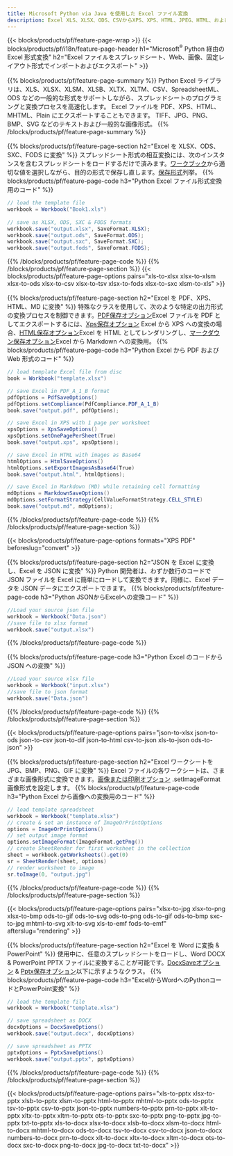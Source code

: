 ```yaml
---
title: Microsoft Python via Java を使用した Excel ファイル変換
description: Excel XLS、XLSX、ODS、CSVからXPS、XPS、HTML、JPEG、HTML、およびHTML、およびPythonコードのほんの一部のラインを持つ他の人気のある形式のある形式を変えてください。
---
```

{{< blocks/products/pf/feature-page-wrap >}}
{{< blocks/products/pf/i18n/feature-page-header h1="Microsoft<sup>&reg;</sup> Python 経由の Excel 形式変換" h2="Excel ファイルをスプレッドシート、Web、画像、固定レイアウト形式でインポートおよびエクスポート" >}}

{{% blocks/products/pf/feature-page-summary %}}
Python Excel ライブラリは、XLS、XLSX、XLSM、XLSB、XLTX、XLTM、CSV、SpreadsheetML、ODS などの一般的な形式をサポートしながら、スプレッドシートのプログラミングと変換プロセスを高速化します。 Excel ファイルを PDF、XPS、HTML、MHTML、Plain にエクスポートすることもできます。 TIFF、JPG、PNG、BMP、SVG などのテキストおよび一般的な画像形式。
{{% /blocks/products/pf/feature-page-summary %}}

{{% blocks/products/pf/feature-page-section h2="Excel を XLSX、ODS、SXC、FODS に変換" %}}
スプレッドシート形式の相互変換には、次のインスタンスを含むスプレッドシートをロードするだけで済みます。[ワークブック](https://reference.aspose.com/cells/python/asposecells.api/Workbook)から適切な値を選択しながら、目的の形式で保存し直します。[保存形式](https://reference.aspose.com/cells/python/asposecells.api/saveformat)列挙。
{{% blocks/products/pf/feature-page-code h3="Python Excel ファイル形式変換用のコード" %}}

```cs
// load the template file
workbook = Workbook("Book1.xls")
  
// save as XLSX, ODS, SXC & FODS formats
workbook.save("output.xlsx", SaveFormat.XLSX);
workbook.save("output.ods", SaveFormat.ODS);
workbook.save("output.sxc", SaveFormat.SXC);
workbook.save("output.fods", SaveFormat.FODS);
```
{{% /blocks/products/pf/feature-page-code %}}
{{% /blocks/products/pf/feature-page-section %}}
{{< blocks/products/pf/feature-page-options pairs="xls-to-xlsx xlsx-to-xlsm xlsx-to-ods xlsx-to-csv xlsx-to-tsv xlsx-to-fods xlsx-to-sxc xlsm-to-xls" >}}


{{% blocks/products/pf/feature-page-section h2="Excel を PDF、XPS、HTML、MD に変換" %}}
特殊なクラスを使用して、次のような特定の出力形式の変換プロセスを制御できます。[PDF保存オプション](https://reference.aspose.com/cells/python/asposecells.api/PdfSaveOptions)Excel ファイルを PDF としてエクスポートするには、[Xps保存オプション](https://reference.aspose.com/cells/python/asposecells.api/XpsSaveOptions) Excel から XPS への変換の場合、[HTML保存オプション](https://reference.aspose.com/cells/python/asposecells.api/HtmlSaveOptions)Excel を HTML としてレンダリングし、[マークダウン保存オプション](https://reference.aspose.com/cells/python/asposecells.api/MarkdownSaveOptions)Excel から Markdown への変換用。
{{% blocks/products/pf/feature-page-code h3="Python Excel から PDF および Web 形式のコード" %}}

```cs
// load template Excel file from disc
book = Workbook("template.xlsx")

// save Excel in PDF_A_1_B format
pdfOptions = PdfSaveOptions()
pdfOptions.setCompliance(PdfCompliance.PDF_A_1_B)
book.save("output.pdf", pdfOptions);

// save Excel in XPS with 1 page per worksheet
xpsOptions = XpsSaveOptions()
xpsOptions.setOnePagePerSheet(True)
book.save("output.xps", xpsOptions);

// save Excel in HTML with images as Base64
htmlOptions = HtmlSaveOptions()
htmlOptions.setExportImagesAsBase64(True)
book.save("output.html", htmlOptions);

// save Excel in Markdown (MD) while retaining cell formatting
mdOptions = MarkdownSaveOptions()
mdOptions.setFormatStrategy(CellValueFormatStrategy.CELL_STYLE)
book.save("output.md", mdOptions);
```
{{% /blocks/products/pf/feature-page-code %}}
{{% /blocks/products/pf/feature-page-section %}}

{{< blocks/products/pf/feature-page-options formats="XPS PDF" beforeslug="convert" >}}

{{% blocks/products/pf/feature-page-section h2="JSON を Excel に変換し、Excel を JSON に変換" %}}
Python 開発者は、わずか数行のコードで JSON ファイルを Excel に簡単にロードして変換できます。同様に、Excel データを JSON データにエクスポートできます。
{{% blocks/products/pf/feature-page-code h3="Python JSONからExcelへの変換コード" %}}
```cs
//Load your source json file
workbook = Workbook("Data.json")
//save file to xlsx format
workbook.save("output.xlsx")
```
{{% /blocks/products/pf/feature-page-code %}}

{{% blocks/products/pf/feature-page-code h3="Python Excel のコードから JSON への変換" %}}
```cs
//Load your source xlsx file
workbook = Workbook("input.xlsx")
//save file to json format
workbook.save("Data.json")
```
{{% /blocks/products/pf/feature-page-code %}}
{{% /blocks/products/pf/feature-page-section %}}

{{< blocks/products/pf/feature-page-options pairs="json-to-xlsx json-to-ods json-to-csv json-to-dif json-to-html csv-to-json xls-to-json ods-to-json" >}}

{{% blocks/products/pf/feature-page-section h2="Excel ワークシートを JPG、BMP、PNG、GIF に変換" %}}
 Excel ファイルの各ワークシートは、さまざまな画像形式に変換できます。[画像または印刷オプション](https://reference.aspose.com/cells/python/asposecells.api/ImageOrPrintOptions) .setImageFormat 画像形式を設定します。
{{% blocks/products/pf/feature-page-code h3="Python Excel から画像への変換用のコード" %}}
```cs
// load template spreadsheet
workbook = Workbook("template.xlsx")
// create & set an instance of ImageOrPrintOptions
options = ImageOrPrintOptions()
// set output image format
options.setImageFormat(ImageFormat.getPng())
// create SheetRender for first worksheet in the collection
sheet = workbook.getWorksheets().get(0)
sr = SheetRender(sheet, options)
// render worksheet to image
sr.toImage(0, "output.jpg")
```
{{% /blocks/products/pf/feature-page-code %}}
{{% /blocks/products/pf/feature-page-section %}}

{{< blocks/products/pf/feature-page-options pairs="xlsx-to-jpg xlsx-to-png xlsx-to-bmp ods-to-gif ods-to-svg ods-to-png ods-to-gif ods-to-bmp sxc-to-jpg mhtml-to-svg xlt-to-svg xls-to-emf fods-to-emf" afterslug="rendering" >}}

{{% blocks/products/pf/feature-page-section h2="Excel を Word に変換 & PowerPoint" %}}
使用中に、任意のスプレッドシートをロードし、Word DOCX & PowerPoint PPTX ファイルに変換することが可能です。[DocxSaveオプション](https://reference.aspose.com/cells/python/asposecells.api/DocxSaveOptions) & [Pptx保存オプション](https://reference.aspose.com/cells/python/asposecells.api/PptxSaveOptions)以下に示すようなクラス。
{{% blocks/products/pf/feature-page-code h3="ExcelからWordへのPythonコードとPowerPoint変換" %}}
```cs
// load the template file
workbook = Workbook("template.xlsx")

// save spreadsheet as DOCX
docxOptions = DocxSaveOptions()
workbook.save("output.docx", docxOptions)

// save spreadsheet as PPTX
pptxOptions = PptxSaveOptions()
workbook.save("output.pptx", pptxOptions)
```
{{% /blocks/products/pf/feature-page-code %}}
{{% /blocks/products/pf/feature-page-section %}}

{{< blocks/products/pf/feature-page-options pairs="xls-to-pptx xlsx-to-pptx xlsb-to-pptx xlsm-to-pptx html-to-pptx mhtml-to-pptx ods-to-pptx tsv-to-pptx csv-to-pptx json-to-pptx numbers-to-pptx prn-to-pptx xlt-to-pptx xltx-to-pptx xltm-to-pptx ots-to-pptx sxc-to-pptx png-to-pptx jpg-to-pptx txt-to-pptx xls-to-docx xlsx-to-docx xlsb-to-docx xlsm-to-docx html-to-docx mhtml-to-docx ods-to-docx tsv-to-docx csv-to-docx json-to-docx numbers-to-docx prn-to-docx xlt-to-docx xltx-to-docx xltm-to-docx ots-to-docx sxc-to-docx png-to-docx jpg-to-docx txt-to-docx" >}}
